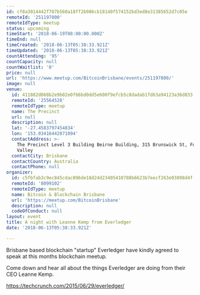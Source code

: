 ```yaml
---
id: cf8a3014442f787b560a18ff2b986cb18140f574152bd3ed8e31385652d7c05e
remoteId: '251197800'
remoteIdType: meetup
status: upcoming
timeStart: '2018-06-19T08:00:00.000Z'
timeEnd: null
timeCreated: '2018-06-13T05:38:33.921Z'
timeUpdated: '2018-06-13T05:38:33.921Z'
countAttending: '95'
countCapacity: null
countWaitlist: '0'
price: null
url: 'https://www.meetup.com/BitcoinBrisbane/events/251197800/'
image: null
venue:
  id: 411882d068b2e9b02e0f66bd0dd5e600f9efcb5c8dadab1fd63a94123a36d833
  remoteId: '25564528'
  remoteIdType: meetup
  name: The Precinct
  url: null
  description: null
  lat: '-27.4583797454834'
  lon: '153.03416442871094'
  contactAddress: >-
    The Precinct Level 3 Building Beirne Building, 315 Brunswick St, Fortitude
    Valley
  contactCity: Brisbane
  contactCountry: Australia
  contactPhone: null
organizer:
  id: c5fbfab3c9ec845cdac096de18d24d23405410788b6623b7eecf263e03898d4f
  remoteId: '8099102'
  remoteIdType: meetup
  name: Bitcoin & Blockchain Brisbane
  url: 'https://meetup.com/BitcoinBrisbane'
  description: null
  codeOfConduct: null
layout: event
title: A night with Leanne Kemp from Everledger
date: '2018-06-13T05:38:33.921Z'

---
```

<p>Brisbane based blockchain "startup" Everledger have kindly agreed to speak at this months blockchain meetup.</p> <p>Come down and hear all about the things Everledger are doing from their CEO Leanne Kemp.</p> <p><a href="https://techcrunch.com/2015/06/29/everledger/" class="linkified">https://techcrunch.com/2015/06/29/everledger/</a></p>

